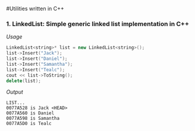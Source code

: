 #Utilities written in C++

### 1. LinkedList: Simple generic linked list implementation in C++

*Usage*

```c++
LinkedList<string>* list = new LinkedList<string>();
list->Insert("Jack");
list->Insert("Daniel");
list->Insert("Samantha");
list->Insert("Tealc");
cout << list->ToString();
delete(list);
```

*Output*
```
LIST...
0077A528 is Jack <HEAD>
0077A560 is Daniel
0077A598 is Samantha
0077A5D0 is Tealc
```
